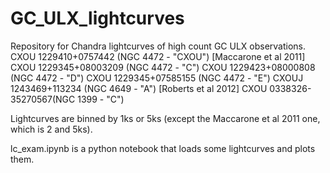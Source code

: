 # GC_ULX_lightcurves

Repository for Chandra lightcurves of high count GC ULX observations. 
CXOU 1229410+0757442 (NGC 4472 - "CXOU") [Maccarone et al 2011]
CXOU 1229345+08003209 (NGC 4472 - "C")
CXOU 1229423+08000808 (NGC 4472  - "D")
CXOU 1229345+07585155 (NGC 4472 - "E")
CXOUJ 1243469+113234 (NGC 4649 - "A") [Roberts et al 2012]
CXOU 0338326-35270567(NGC 1399 - "C")

Lightcurves are binned by 1ks or 5ks (except the Maccarone et al 2011 one, which is 2 and 5ks). 


lc_exam.ipynb is a python notebook that loads some lightcurves and plots them. 
